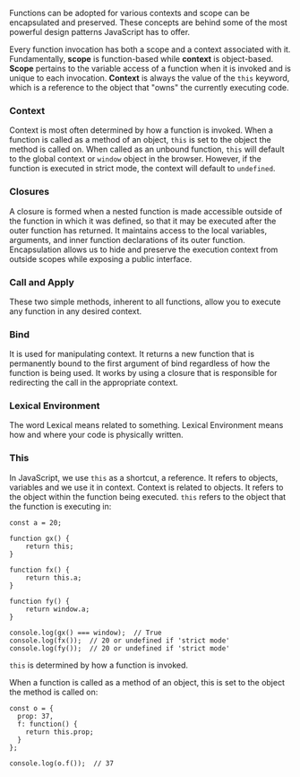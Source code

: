 Functions can be adopted for various contexts and scope can be encapsulated and preserved. These concepts are behind some of the most powerful design patterns JavaScript has to offer.

Every function invocation has both a scope and a context associated with it. Fundamentally, **scope** is function-based while **context** is object-based. **Scope** pertains to the variable access of a function when it is invoked and is unique to each invocation. **Context** is always the value of the `this` keyword, which is a reference to the object that "owns" the currently executing code.

### Context

Context is most often determined by how a function is invoked. When a function is called as a method of an object, `this` is set to the object the method is called on. When called as an unbound function, `this` will default to the global context or `window` object in the browser. However, if the function is executed in strict mode, the context will default to `undefined`.

### Closures

A closure is formed when a nested function is made accessible outside of the function in which it was defined, so that it may be executed after the outer function has returned. It maintains access to the local variables, arguments, and inner function declarations of its outer function. Encapsulation allows us to hide and preserve the execution context from outside scopes while exposing a public interface.

### Call and Apply

These two simple methods, inherent to all functions, allow you to execute any function in any desired context.

### Bind

It is used for manipulating context. It returns a new function that is permanently bound to the first argument of bind regardless of how the function is being used. It works by using a closure that is responsible for redirecting the call in the appropriate context.

### Lexical Environment

The word Lexical means related to something. Lexical Environment means how and where your code is physically written.

### This

In JavaScript, we use `this` as a shortcut, a reference. It refers to objects, variables and we use it in context. Context is related to objects. It refers to the object within the function being executed. `this` refers to the object that the function is executing in:
```
const a = 20;

function gx() {
    return this;
}

function fx() {
    return this.a;
}

function fy() {
    return window.a;
}

console.log(gx() === window);  // True
console.log(fx());  // 20 or undefined if 'strict mode'
console.log(fy());  // 20 or undefined if 'strict mode'
```

`this` is determined by how a function is invoked.

When a function is called as a method of an object, this is set to the object the method is called on:
```
const o = {
  prop: 37,
  f: function() {
    return this.prop;
  }
};

console.log(o.f());  // 37
```
